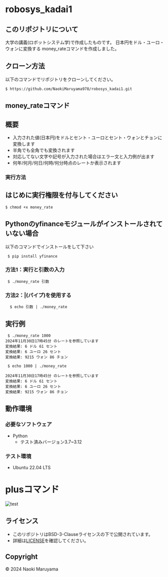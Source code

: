 # robosys_kadai1

## このリポジトリについて
大学の講義(ロボットシステム学)で作成したものです。
日本円をドル・ユーロ・ウォンに変換する
money_rateコマンドを作成しました。

## クローン方法
以下のコマンドでリポジトリをクローンしてください。
```
$ https://github.com/NaokiMaruyama978/robosys_kadai1.git
```

## money_rateコマンド 
## 概要
 - 入力された値(日本円)をドルとセント・ユーロとセント・ウォンとチョンに変換します
 - 半角でも全角でも変換されます
 - 対応してない文字や記号が入力された場合はエラー文と入力例が出ます
 - 何年/何月/何日/何時/何分時点のレートか表示されます

### 実行方法
## はじめに実行権限を付与してください
```
$ chmod +x money_rate
```
## Pythonのyfinanceモジュールがインストールされていない場合
以下のコマンドでインストールをして下さい
```
 $ pip install yfinance
```
### 方法1：実行と引数の入力
```
 $ ./money_rate 引数
```
### 方法2：|(パイプ)を使用する
```
  $ echo 引数 | ./money_rate
```
## 実行例
```
 $ ./money_rate 1000
2024年11月30日17時45分 のレートを参照しています
変換結果: 6 ドル 61 セント
変換結果: 6 ユーロ 26 セント
変換結果: 9215 ウォン 86 チョン
```
```
 $ echo 1000 | ./money_rate

2024年11月30日17時45分 のレートを参照しています
変換結果: 6 ドル 61 セント
変換結果: 6 ユーロ 26 セント
変換結果: 9215 ウォン 86 チョン
```
## 動作環境  
### 必要なソフトウェア
- Python
  - テスト済みバージョン3.7~3.12
### テスト環境
- Ubuntu 22.04 LTS
# plusコマンド
![test](https://github.com/NaokiMaruyama978/robosys_kadai1/actions/workflows/test.yml/badge.svg)

## ライセンス
- このリポジトリはBSD-3-Clauseライセンスの下で公開されています。
- 詳細は[LICENSE](https://github.com/NaokiMaruyama978/robosys2024/blob/main/LICENSE)を確認してください。

## Copyright  
© 2024 Naoki Maruyama

